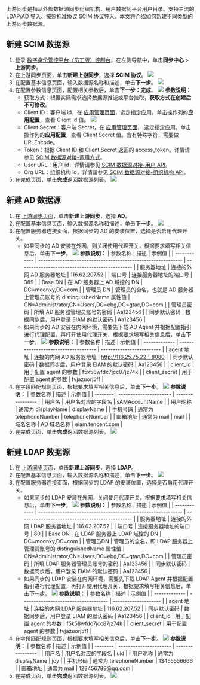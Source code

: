 上游同步是指从外部数据源同步组织机构、用户数据到平台用户目录。支持主流的 LDAP/AD 导入、按照标准协议 SCIM 协议导入。本文将介绍如何新建不同类型的上游同步数据源。


## 新建 SCIM 数据源
1. 登录 [数字身份管控平台（员工版）控制台](https://console.cloud.tencent.com/eiam)，在左侧导航中，单击**同步中心** > **上游同步**。
2. 在上游同步页面，单击**新建上游同步**，选择 **SCIM 协议**。
![](https://qcloudimg.tencent-cloud.cn/raw/c4c332d4667bda01d9a33042e2e96da3.png)
3. 在配置基本信息页面，输入数据源名称和描述，单击**下一步**。
![](https://qcloudimg.tencent-cloud.cn/raw/e4289721b749d542161ec6b126b8f984.png)
4. 在配置参数信息页面，配置相关参数后，单击**下一步：完成**。
![](https://qcloudimg.tencent-cloud.cn/raw/6e27e0528e51e181afebb94ef2adf608.png)
   **参数说明：**
    - 获取方式：根据实际需求选择数据源推送或平台拉取，**获取方式在创建后不可修改**。
    - Client ID：客户端 id，在 [应用管理页面](https://console.cloud.tencent.com/eiam/app-manager)，选定指定应用，单击操作列的**应用配置**，查看 Client Id 值。
![](https://qcloudimg.tencent-cloud.cn/raw/a4b80ae5dc36df98e6dd2915fab56e6c.png)
   - Client Secret：客户端 Secret，在 [应用管理页面](https://console.cloud.tencent.com/eiam/app-manager)， 选定指定应用，单击操作列的**应用配置**，查看 Client Secret 值。含有特殊字符，需要做 URLEncode。
   - Token：根据 Client ID 和 Client Secret 返回的 access_token。详情请参见 [SCIM 数据源对接-调用方式](https://cloud.tencent.com/document/product/1442/68856)。
   - User URL：用户 id，详情请参见 [SCIM 数据源对接-用户 API](https://cloud.tencent.com/document/product/1442/68875)。
   - Org URL：组织机构 id，详情请参见[ SCIM 数据源对接-组织机构 API](https://cloud.tencent.com/document/product/1442/68897)。
5. 在完成页面，单击**完成**返回数据源列表。
![](https://qcloudimg.tencent-cloud.cn/raw/a90a71bc73ac45e5453deabd89eaa422.png)

## 新建 AD 数据源
1. 在 [上游同步页面](https://console.cloud.tencent.com/eiam/sync-center/upstream)，单击**新建上游同步**，选择 **AD**。
2. 在配置基本信息页面，输入数据源名称和描述，单击**下一步**。
![](https://qcloudimg.tencent-cloud.cn/raw/e4289721b749d542161ec6b126b8f984.png)
3. 在配置服务器连接页面，根据同步的 AD 的安装位置，选择是否启用代理开关。
   - 如果同步的 AD 安装在外网，则关闭使用代理开关，根据要求填写相关信息后，单击**下一步**。
![](https://qcloudimg.tencent-cloud.cn/raw/aaf43addc1960e445e6e8532bf687695.png)
     **参数说明：**
| 参数名称     | 描述                                                         | 示例值                                          |
| ------------ | ------------------------------------------------------------ | ----------------------------------------------- |
| 服务器地址   | 连接的外网 AD 服务器地址                                     | 116.62.207.52                                   |
| 端口号       | 连接服务器地址的端口号                                       | 389                                             |
| Base DN      | 在 AD 服务器上 AD 域控的 DN                                  | DC=moonxy,DC=com                                |
| 管理员 DN    | 管理员的全名，也就是 AD 服务器上管理员账号的 distinguishedName 属性值 | CN=Administrator,CN=Users,DC=ebg,DC=gtac,DC=com |
| 管理员密码   | 所填 AD 服务器管理员账号的密码                               | Aa123456                                        |
| 同步默认密码 | 数据同步后，用户登录 EIAM 的默认密码                         | Aa123456                                        |
   - 如果同步的 AD 安装在内网环境，需要先下载 AD Agent 并根据配置指引进行代理配置，再打开使用代理开关，根据要求填写相关信息后，单击**下一步**。
![](https://qcloudimg.tencent-cloud.cn/raw/d09ab774a4e660b7ce6ee41877c6179f.png)
     **参数说明：**
| 参数名称      | 描述                                 | 示例值                    |
| ------------- | ------------------------------------ | ------------------------- |
| agent 地址    | 连接的内网 AD 服务器地址             | http://116.25.75.22：8080 |
| 同步默认密码  | 数据同步后，用户登录 EIAM 的默认密码 | Aa123456                  |
| client_id     | 用于配置 agent 的参数                | f5k58wfdc7jcc87jz74k      |
| client_secret | 用于配置 agent 的参数                | fvjazuorj5f1              |
4. 在字段匹配规则页面，根据要求填写相关信息后，单击**下一步**。
![](https://qcloudimg.tencent-cloud.cn/raw/93cd2e46f1024f3e949aa942ecccbc17.png)
   **参数说明：**
| 参数名称 | 描述                   | 示例值           |
| -------- | ---------------------- | ---------------- |
| 用户名   | 用户名对应的字段名     | sAMAccountName   |
| 用户昵称 | 通常为 displayName     | displayName      |
| 手机号码 | 通常为 telephoneNumber | telephoneNumber  |
| 邮箱地址 | 通常为 mail            | mail             |
| 域名名称 | AD 域名名称            | eiam.tencent.com |
5. 在完成页面，单击**完成**返回数据源列表。
![](https://qcloudimg.tencent-cloud.cn/raw/a90a71bc73ac45e5453deabd89eaa422.png)

## 新建 LDAP 数据源
1. 在 [上游同步页面](https://console.cloud.tencent.com/eiam/sync-center/upstream)，单击**新建上游同步**，选择 **LDAP**。
2. 在配置基本信息页面，输入数据源名称和描述，单击**下一步**。
![](https://qcloudimg.tencent-cloud.cn/raw/e4289721b749d542161ec6b126b8f984.png)
3. 在配置服务器连接页面，根据同步的 LDAP 的安装位置，选择是否启用代理开关。
   - 如果同步的 LDAP 安装在外网，关闭使用代理开关，根据要求填写相关信息后，单击**下一步**。
   ![](https://qcloudimg.tencent-cloud.cn/raw/4bcfc6c53d0a9826b2d003c281dc5a1c.png)
	  **参数说明：**
	 | 参数名称     | 描述                                                         | 示例值                                          |
| ------------ | ------------------------------------------------------------ | ----------------------------------------------- |
| 服务器地址   | 连接的外网 LDAP 服务器地址                                   | 116.62.207.52                                   |
| 端口号       | 连接服务器地址的端口号                                       | 80                                              |
| Base DN      | 在 LDAP 服务器上 LDAP 域控的 DN                              | DC=moonxy,DC=com                                |
| 管理员DN     | 管理员的全名，即 LDAP 服务器上管理员账号的 distinguishedName 属性值 | CN=Administrator,CN=Users,DC=ebg,DC=gtac,DC=com |
| 管理员密码   | 所填 LDAP 服务器管理员账号的密码                             | Aa123456                                        |
| 同步默认密码 | 数据同步后，用户登录 EIAM 的默认密码                         | Aa123456                                        |
   - 如果同步的 LDAP 安装在内网环境，需要先下载 LDAP Agent 并根据配置指引进行代理配置，再打开使用代理开关，根据要求填写相关信息后，单击**下一步**。
![](https://qcloudimg.tencent-cloud.cn/raw/835e791c2dc98f20c1757a0903d112f2.png)
     **参数说明：**
| 参数名称      | 描述                                 | 示例值               |
| ------------- | ------------------------------------ | -------------------- |
| agent 地址    | 连接的内网 LDAP 服务器地址           | 116.62.207.52        |
| 同步默认密码  | 数据同步后，用户登录 EIAM 的默认密码 | Aa123456             |
| client_id     | 用于配置 agent 的参数                | f5k58wfdc7jcc87jz74k |
| client_secret | 用于配置 agent 的参数                | fvjazuorj5f1         |
4. 在字段匹配规则页面，根据要求填写相关信息后，单击**下一步**。
![](https://qcloudimg.tencent-cloud.cn/raw/6cc8f23a44fd1aeb6a25581291d164d0.png)
    **参数说明：**
| 参数名称 | 描述                   | 示例值           |
| -------- | ---------------------- | ---------------- |
| 用户名   | 用户名对应的字段名     | uid              |
| 用户昵称 | 通常为 displayName     | joy              |
| 手机号码 | 通常为 telephoneNumber | 13455556666      |
| 邮箱地址 | 通常为 mail            | 123456789@qq.com |
5. 在完成页面，单击**完成**返回数据源列表。
![](https://qcloudimg.tencent-cloud.cn/raw/a90a71bc73ac45e5453deabd89eaa422.pn)
